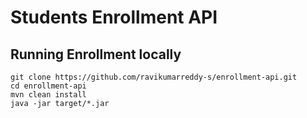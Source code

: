 # Students Enrollment API

## Running Enrollment locally

```
git clone https://github.com/ravikumarreddy-s/enrollment-api.git
cd enrollment-api
mvn clean install
java -jar target/*.jar
```
